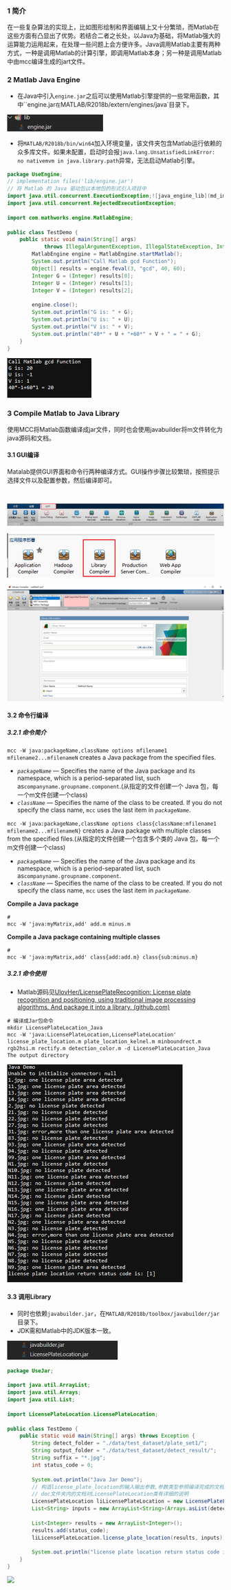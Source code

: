 ### 1 简介

在一些复杂算法的实现上，比如图形绘制和界面编辑上又十分繁琐，而Matlab在这些方面有凸显出了优势。若结合二者之长处，以Java为基础，将Matlab强大的运算能力运用起来，在处理一些问题上会方便许多。Java调用Matlab主要有两种方式，一种是调用Matlab的计算引擎，即调用Matlab本身；另一种是调用Matlab中由mcc编译生成的jart文件。

### 2 Matlab Java Engine

- 在Java中引入`engine.jar`之后可以使用Matlab引擎提供的一些常用函数，其中``engine.jar`在`MATLAB/R2018b/extern/engines/java`目录下。

![](md_image/java_engine_lib.png)

- 将`MATLAB/R2018b/bin/win64`加入环境变量，该文件夹包含Matlab运行依赖的众多库文件。如果未配置，启动时会报`java.lang.UnsatisfiedLinkError: no nativemvm in java.library.path`异常，无法启动Matlab引擎。

```java
package UseEngine;
// implementation files('lib/engine.jar')
// 将 Matlab 的 Java 驱动包以本地包的形式引入项目中
import java.util.concurrent.ExecutionException;![java_engine_lib](md_image/java_engine_lib.png)
import java.util.concurrent.RejectedExecutionException;

import com.mathworks.engine.MatlabEngine;

public class TestDemo {
    public static void main(String[] args)
            throws IllegalArgumentException, IllegalStateException, InterruptedException, RejectedExecutionException, ExecutionException {
        MatlabEngine engine = MatlabEngine.startMatlab();
		System.out.println("Call Matlab gcd Function");
		Object[] results = engine.feval(3, "gcd", 40, 60);
		Integer G = (Integer) results[0];
		Integer U = (Integer) results[1];
		Integer V = (Integer) results[2];
		
        engine.close();
		System.out.println("G is: " + G);
		System.out.println("U is: " + U);
		System.out.println("V is: " + V);
		System.out.println("40*" + U + "+60*" + V + " = " + G);
    }
}
```

![](md_image/java_engine_test.png)

### 3 Compile Matlab to Java Library

使用MCC将Matlab函数编译成jar文件，同时也会使用javabuilder将m文件转化为java源码和文档。

#### 3.1 GUI编译

Matalab提供GUI界面和命令行两种编译方式。GUI操作步骤比较繁琐，按照提示选择文件以及配置参数，然后编译即可。

![]()

![](md_image/app.png)

![lib_compiler](md_image/lib_compiler.png)

![](md_image/lib_compiler_java.png)

#### 3.2 命令行编译

##### 3.2.1  命令简介

`mcc -W java:packageName,className options mfilename1 mfilename2...mfilenameN` creates a Java package from the specified files.

- *`packageName`* — Specifies the name of the Java package and its namespace, which is a period-separated list, such as`companyname.groupname.component`.(从指定的文件创建一个 Java 包，每一个m文件创建一个class)
- *`className`* — Specifies the name of the class to be created. If you do not specify the class name, `mcc` uses the last item in *`packageName`*.

`mcc -W java:packageName,className options class{className:mfilename1 mfilename2...mfilenameN}` creates a Java package with multiple classes from the specified files.(从指定的文件创建一个包含多个类的 Java 包，每一个m文件创建一个class)

- *`packageName`* — Specifies the name of the Java package and its namespace, which is a period-separated list, such as`companyname.groupname.component`.
- *`className`* — Specifies the name of the class to be created. If you do not specify the class name, `mcc` uses the last item in *`packageName`*.

**Compile a Java package**

```shell
#
mcc -W 'java:myMatrix,add' add.m minus.m
```

**Compile a Java package containing multiple classes**

```shell
#
mcc -W 'java:myMatrix,add' class{add:add.m} class{sub:minus.m}
```

##### 3.2.1  命令使用

- Matlab源码见[UlovHer/LicensePlateRecognition: License plate recognition and positioning, using traditional image processing algorithms. And package it into a library. (github.com)](https://github.com/UlovHer/LicensePlateRecognition)

```shell
# 编译成Jar包命令
mkdir LicensePlateLocation_Java
mcc -W 'java:LicensePlateLocation,LicensePlateLocation' license_plate_location.m plate_location_kelnel.m minboundrect.m rgb2hsi.m rectify.m detection_color.m -d LicensePlateLocation_Java
The output directory
```

![](md_image/java_lib_test.png)

#### 3.3 调用Library

- 同时也依赖`javabuilder.jar`，在`MATLAB/R2018b/toolbox/javabuilder/jar`目录下。
- JDK需和Matlab中的JDK版本一致。

![](md_image/java_jar_lib.png)

```java
package UseJar;

import java.util.ArrayList;
import java.util.Arrays;
import java.util.List;

import LicensePlateLocation.LicensePlateLocation;

public class TestDemo {
	public static void main(String[] args) throws Exception {
		String detect_folder = "./data/test_dataset/plate_set1/";
		String output_folder = "./data/test_dataset/detect_result/";
		String suffix = "*.jpg";
		int status_code = 0;

		System.out.println("Java Jar Demo");
		// 构造license_plate_location的输入输出参数,参数类型参照编译完成的文档
		// doc文件夹内的文档对LicensePlateLocation类有详细的说明
		LicensePlateLocation liLicensePlateLocation = new LicensePlateLocation();
		List<String> inputs = new ArrayList<String>(Arrays.asList(detect_folder, suffix, output_folder));

		List<Integer> results = new ArrayList<Integer>();
		results.add(status_code);
		liLicensePlateLocation.license_plate_location(results, inputs);

		System.out.println("license plate location return status code is: " + results);
	}
}

```

![](E:\VSCodeWorkSpace\JavaCallMatlab\md_image\java_lib_test.png)